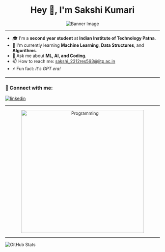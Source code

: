 <h1 align="center">Hey 👋, I'm Sakshi Kumari</h1>


<p align="center">
  <img src="https://raw.githubusercontent.com/272006Sakshi/main/github-header-image.png" alt="Banner Image" />
</p>

---

- 🎓 I'm a **second year student** at **Indian Institute of Technology Patna**.
- 🌱 I'm currently learning **Machine Learning**, **Data Structures**, and **Algorithms**.
- 💬 Ask me about **ML, AI, and Coding**.
- 📫 How to reach me: [sakshi_2312res563@iitp.ac.in](mailto:sakshi_2312res563@iitp.ac.in)
- ⚡ Fun fact: *It's GPT era!*

---

<h3>📲 Connect with me:</h3>

<p align="left">
  
  <a href="https://www.linkedin.com/in/sakshi-kumari-b064a5296/" target="blank">
    <img align="center" src="https://img.shields.io/badge/LinkedIn-0A66C2?style=for-the-badge&logo=linkedin&logoColor=white" alt="linkedin" />
  </a>
  
</p>

---

<p align="center">
  <img src="https://media4.giphy.com/media/v1.Y2lkPTc5MGI3NjExZHU3dHd5YzQ3b3Z4YWJ1bnF1aWRkMnY0dTVhbG42eWFndGQyM3V3MyZlcD12MV9pbnRlcm5hbF9naWZfYnlfaWQmY3Q9Zw/xaO6TmgQmKEQ4516sE/giphy.gif" alt="Programming" width="400"/>
</p>

---

![GitHub Stats](https://github-readme-stats.vercel.app/api?username=272006Sakshi&show_icons=true&theme=tokyonight)

  

